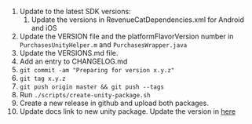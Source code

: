 1. Update to the latest SDK versions:
   1. Update the versions in RevenueCatDependencies.xml for Android and iOS
1. Update the VERSION file and the platformFlavorVersion number in `PurchasesUnityHelper.m` and `PurchasesWrapper.java`
1. Update the VERSIONS.md file.
1. Add an entry to CHANGELOG.md
1. `git commit -am "Preparing for version x.y.z"`
1. `git tag x.y.z`
1. `git push origin master && git push --tags`
1. Run `./scripts/create-unity-package.sh`
1. Create a new release in github and upload both packages.
1. Update docs link to new unity package. Update the version in [here](https://docs.revenuecat.com/docs/unity#1-add-the-purchases-unity-package)
